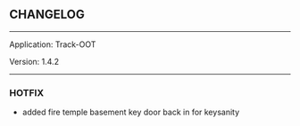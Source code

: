 ## CHANGELOG

---

Application:    Track-OOT

Version:        1.4.2

---

### HOTFIX
- added fire temple basement key door back in for keysanity